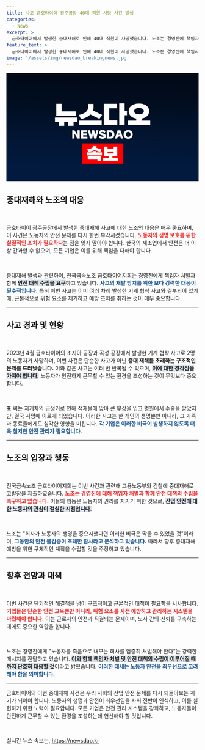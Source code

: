 ```yaml
---
title: 사고 금호타이어 광주공장 40대 직원 사망 사건 발생
categories:
  - News
excerpt: >
  금호타이어에서 발생한 중대재해로 인해 40대 직원이 사망했습니다. 노조는 경영진에 책임자 처벌과 안전대책을 촉구하며 고용노동부와 검찰에 고발했습니다. 이 사건은 노동자의 생명이 경시된 결과라는 주장이 제기되고 있습니다.
feature_text: >
  금호타이어에서 발생한 중대재해로 인해 40대 직원이 사망했습니다. 노조는 경영진에 책임자 처벌과 안전대책을 촉구하며 고용노동부와 검찰에 고발했습니다. 이 사건은 노동자의 생명이 경시된 결과라는 주장이 제기되고 있습니다.
image: '/assets/img/newsdao_breakingnews.jpg'
---
```


<p><img src="/assets/img/newsdao_breakingnews.jpg" alt="koreaapp 속보" /></p>

<h2 data-ke-size="size26">중대재해와 노조의 대응</h2>

<p data-ke-size="size16">&nbsp;</p>

<p>금호타이어 광주공장에서 발생한 중대재해 사고에 대한 노조의 대응은 매우 중요하며, 이 사건은 노동자의 안전 문제를 다시 한번 부각시켰습니다. <b><span style="color: #ee2323;">노동자의 생명 보호를 위한 실질적인 조치가 필요하다</span></b>는 점을 잊지 말아야 합니다. 한국의 제조업에서 안전은 더 이상 간과할 수 없으며, 모든 기업은 이를 위해 책임을 다해야 합니다.</p>

<p data-ke-size="size16">&nbsp;</p>

<p>중대재해 발생과 관련하여, 전국금속노조 금호타이어지회는 경영진에게 책임자 처벌과 함께 <b><span style="background-color: #21538527;">안전 대책 수립을 요구</span></b>하고 있습니다. <b><span style="color: #1a5490;">사고의 재발 방지를 위한 보다 강력한 대응이 필수적입니다.</span></b> 특히 이번 사고는 이미 여러 차례 발생한 기계 협착 사고와 결부되어 있기에, 근본적으로 위험 요소를 제거하고 예방 조치를 취하는 것이 매우 중요합니다.</p>

<hr>

<h2 data-ke-size="size26">사고 경과 및 현황</h2>

<p data-ke-size="size16">&nbsp;</p>

<p>2023년 4월 금호타이어의 조지아 공장과 곡성 공장에서 발생한 기계 협착 사고로 2명의 노동자가 사망하며, 이번 사건은 단순한 사고가 아닌 <b><span style="ee2323;">중대 재해를 초래하는 구조적인 문제를 드러냈습니다.</span></b> 이와 같은 사고는 여러 번 반복될 수 있으며, <b><span style="background-color: #21538527;">이에 대한 경각심을 가져야 합니다.</span></b> 노동자가 안전하게 근무할 수 있는 환경을 조성하는 것이 무엇보다 중요합니다.</p>

<p data-ke-size="size16">&nbsp;</p>

<p>표 씨는 지게차의 급정거로 인해 적재물에 맞아 큰 부상을 입고 병원에서 수술을 받았지만, 결국 사망에 이르게 되었습니다. 이러한 사고는 한 개인의 생명뿐만 아니라, 그 가족과 동료들에게도 심각한 영향을 미칩니다. <b><span style="color: #1a5490;">각 기업은 이러한 비극이 발생하지 않도록 더욱 철저한 안전 관리가 필요합니다.</span></b></p>

<hr>

<h2 data-ke-size="size26">노조의 입장과 행동</h2>

<p data-ke-size="size16">&nbsp;</p>

<p>전국금속노조 금호타이어지회는 이번 사건과 관련해 고용노동부와 검찰에 중대재해로 고발장을 제출하였습니다. <b><span style="color: #ee2323;">노조는 경영진에 대해 책임자 처벌과 함께 안전 대책의 수립을 촉구하고 있습니다.</span></b> 이들의 행동은 노동자의 권리를 지키기 위한 것으로, <b><span style="background-color: #21538527;">산업 안전에 대한 노동자의 관심이 절실한 시점입니다.</span></b></p>

<p data-ke-size="size16">&nbsp;</p>

<p>노조는 "회사가 노동자의 생명을 중요시했다면 이러한 비극은 막을 수 있었을 것"이라며, <b><span style="color: #1a5490;">그동안의 안전 불감증이 초래한 참사라고 분석하고 있습니다.</span></b> 따라서 향후 중대재해 예방을 위한 구체적인 계획을 수립할 것을 주장하고 있습니다.</p>

<hr>

<h2 data-ke-size="size26">향후 전망과 대책</h2>

<p data-ke-size="size16">&nbsp;</p>

<p>이번 사건은 단기적인 해결책을 넘어 구조적이고 근본적인 대책이 필요함을 시사합니다. <b><span style="color: #ee2323;">기업들은 단순한 안전 교육뿐만 아니라, 위험 요소를 사전 예방하고 관리하는 시스템을 마련해야 합니다.</span></b> 이는 근로자의 안전과 직결되는 문제이며, 노사 간의 신뢰를 구축하는 데에도 중요한 역할을 합니다.</p>

<p data-ke-size="size16">&nbsp;</p>

<p>노조는 경영진에게 "노동자를 죽음으로 내모는 회사를 엄중히 처벌해야 한다"는 강력한 메시지를 전달하고 있습니다. <b><span style="background-color: #21538527;">이와 함께 책임자 처벌 및 안전 대책의 수립이 이루어질 때까지 단호히 대응할 것</span></b>이라고 밝혔습니다. <b><span style="color: #1a5490;">이러한 태세는 노동자 안전을 최우선으로 고려해야 함을 의미합니다.</span></b></p>

<hr>

<p data-ke-size="size16">금호타이어의 이번 중대재해 사건은 우리 사회의 산업 안전 문제를 다시 되돌아보는 계기가 되어야 합니다. 노동자의 생명과 안전이 최우선임을 사회 전반이 인식하고, 이를 실현하기 위한 노력이 필요합니다. 모든 기업은 안전 관리 시스템을 강화하고, 노동자들이 안전하게 근무할 수 있는 환경을 조성하는데 헌신해야 할 것입니다.</p>

<p data-ke-size="size16">&nbsp;</p>
실시간 뉴스 속보는, <a href="https://newsdao.kr" rel="dofollow">https://newsdao.kr</a>


